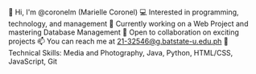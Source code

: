 👋 Hi, I'm @coronelm (Marielle Coronel)
💻 Interested in programming, technology, and management
🌱 Currently working on a Web Project and mastering Database Management
🤝 Open to collaboration on exciting projects
📫 You can reach me at 21-32546@g.batstate-u.edu.ph
🔧 Technical Skills: Media and Photography, Java, Python, HTML/CSS, JavaScript, Git
